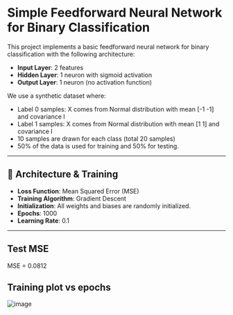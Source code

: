 # Simple Feedforward Neural Network for Binary Classification

This project implements a basic feedforward neural network for binary classification with the following architecture:

- **Input Layer**: 2 features  
- **Hidden Layer**: 1 neuron with sigmoid activation  
- **Output Layer**: 1 neuron (no activation function)

We use a synthetic dataset where:
- Label 0 samples: X comes from Normal distribution with mean [-1 -1] and covariance I
- Label 1 samples:  X comes from Normal distribution with mean [1 1] and covariance I
- 10 samples are drawn for each class (total 20 samples)  
- 50% of the data is used for training and 50% for testing.

---

## 🚀 Architecture & Training

- **Loss Function**: Mean Squared Error (MSE)
- **Training Algorithm**: Gradient Descent
- **Initialization**: All weights and biases are randomly initialized.
- **Epochs**: 1000
- **Learning Rate**: 0.1

---

## Test MSE
MSE = 0.0812

## Training plot vs epochs
![image](https://github.com/user-attachments/assets/3c3f8fa5-dee1-4d38-b286-0e506a67257b)
